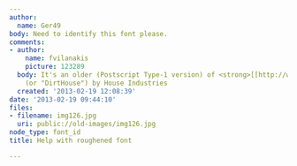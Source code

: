 ```yaml
---
author:
  name: Ger49
body: Need to identify this font please.
comments:
- author:
    name: fvilanakis
    picture: 123289
  body: It's an older (Postscript Type-1 version) of <strong>[[http://www.findmyfont.com/index.php/fonts/font-preview?fset=House-Industries&ffam=Dirtyhouse%20-%20Regular&fid=ffe278974470d8972a03d1b0df8dc1b0&fsize=60&text=FREE%20RANGE%20EGGS&wrap=2|Dirtyhouse]]</strong>
    (or "DirtHouse") by House Industries
  created: '2013-02-19 12:08:39'
date: '2013-02-19 09:44:10'
files:
- filename: img126.jpg
  uri: public://old-images/img126.jpg
node_type: font_id
title: Help with roughened font

---
```

